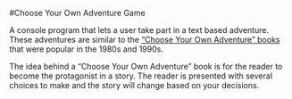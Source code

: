 #Choose Your Own Adventure Game

A console program that lets a user take part in a text based adventure. These adventures are similar to the [“Choose Your Own Adventure” books](https://en.wikipedia.org/wiki/Choose_Your_Own_Adventure) that were popular in the 1980s and 1990s.

The idea behind a “Choose Your Own Adventure” book is for the reader to become the protagonist in a story. The reader is presented with several choices to make and the story will change based on your decisions.
